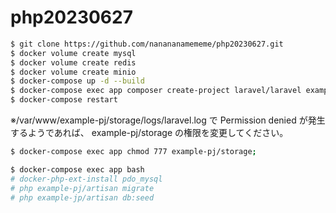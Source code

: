 # php20230627

``` bash
$ git clone https://github.com/nanananamememe/php20230627.git
$ docker volume create mysql
$ docker volume create redis
$ docker volume create minio
$ docker-compose up -d --build
$ docker-compose exec app composer create-project laravel/laravel example-pj
$ docker-compose restart
```

※/var/www/example-pj/storage/logs/laravel.log で Permission denied が発生するようであれば、 example-pj/storage の権限を変更してください。
``` bash
$ docker-compose exec app chmod 777 example-pj/storage;
```


``` bash
$ docker-compose exec app bash
# docker-php-ext-install pdo_mysql
# php example-pj/artisan migrate
# php example-jp/artisan db:seed
```
